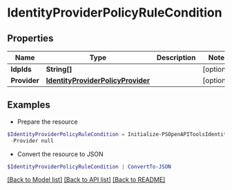 # IdentityProviderPolicyRuleCondition
## Properties

Name | Type | Description | Notes
------------ | ------------- | ------------- | -------------
**IdpIds** | **String[]** |  | [optional] 
**Provider** | [**IdentityProviderPolicyProvider**](IdentityProviderPolicyProvider.md) |  | [optional] 

## Examples

- Prepare the resource
```powershell
$IdentityProviderPolicyRuleCondition = Initialize-PSOpenAPIToolsIdentityProviderPolicyRuleCondition  -IdpIds null `
 -Provider null
```

- Convert the resource to JSON
```powershell
$IdentityProviderPolicyRuleCondition | ConvertTo-JSON
```

[[Back to Model list]](../README.md#documentation-for-models) [[Back to API list]](../README.md#documentation-for-api-endpoints) [[Back to README]](../README.md)


